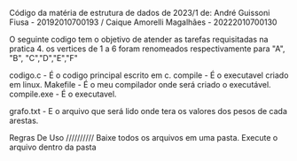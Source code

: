 Código da matéria de estrutura de dados de 2023/1 de: André Guissoni Fiusa - 20192010700193 / Caique Amorelli Magalhães - 20222010700130

O seguinte codigo tem o objetivo de atender as tarefas requisitadas na pratica 4. os vertices de 1 a 6 foram renomeados respectivamente para "A", "B", "C","D","E","F"

codigo.c - É o codigo principal escrito em c. compile - É o executavel criado em linux. Makefile - É o meu compilador onde será criado o executável. compile.exe - É o executavel.

grafo.txt - E o arquivo que será lido onde tera os valores dos pesos de cada arestas.

Regras De Uso ////////// Baixe todos os arquivos em uma pasta. Execute o arquivo dentro da pasta
